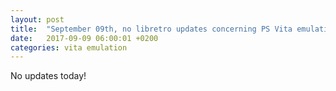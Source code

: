 ```yaml
---
layout: post
title:  "September 09th, no libretro updates concerning PS Vita emulation and emulators"
date:   2017-09-09 06:00:01 +0200
categories: vita emulation
---
```


No updates today!
